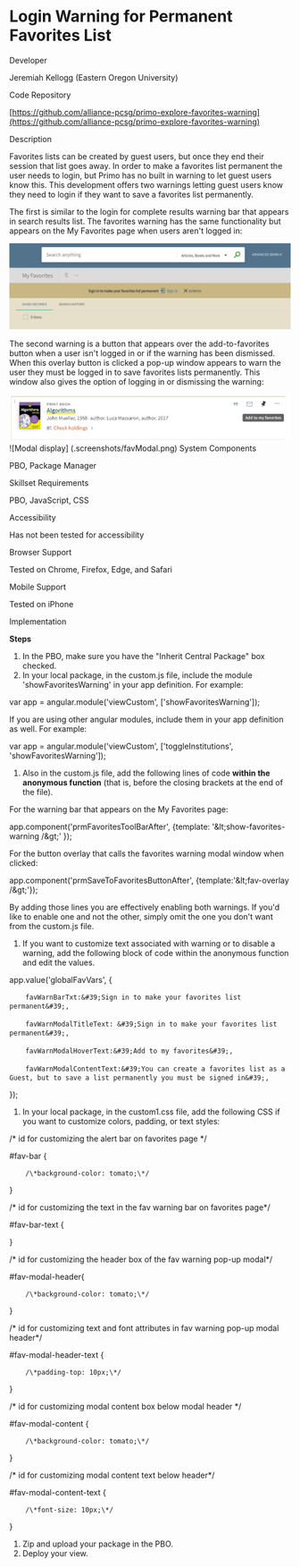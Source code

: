 #
# Login Warning for Permanent Favorites List

Developer

Jeremiah Kellogg (Eastern Oregon University)

Code Repository

[https://github.com/alliance-pcsg/primo-explore-favorites-warning](https://github.com/alliance-pcsg/primo-explore-favorites-warning)

Description

Favorites lists can be created by guest users, but once they end their session that list goes away.  In order to make a favorites list permanent the user needs to login, but Primo has no built in warning to let guest users know this.  This development offers two warnings letting guest users know they need to login if they want to save a favorites list permanently.

The first is similar to the login for complete results warning bar that appears in search results list.  The favorites warning has the same functionality but appears on the My Favorites page when users aren&#39;t logged in:

![warning bar](./screenshots/FavBar.png)

The second warning is a button that appears over the add-to-favorites button when a user isn&#39;t logged in or if the warning has been dismissed.  When this overlay button is clicked a pop-up window appears to warn the user they must be logged in to save favorites lists permanently.  This window also gives the option of logging in or dismissing the warning:

![Brief record pin icon](./screenshots/pinHover.png)
![Modal display] (.screenshots/favModal.png)
System Components

PBO, Package Manager

Skillset Requirements

PBO, JavaScript, CSS

Accessibility

Has not been tested for accessibility

Browser Support

Tested on Chrome, Firefox, Edge, and Safari

Mobile Support

Tested on iPhone

Implementation

**Steps**

1. In the PBO, make sure you have the &quot;Inherit Central Package&quot; box checked.
2. In your local package, in the custom.js file, include the module &#39;showFavoritesWarning&#39; in your app definition. For example:

var app = angular.module(&#39;viewCustom&#39;, [&#39;showFavoritesWarning&#39;]);

If you are using other angular modules, include them in your app definition as well. For example:

var app = angular.module(&#39;viewCustom&#39;, [&#39;toggleInstitutions&#39;, &#39;showFavoritesWarning&#39;]);

1. Also in the custom.js file, add the following lines of code **within the anonymous function** (that is, before the closing brackets at the end of the file).

For the warning bar that appears on the My Favorites page:

app.component(&#39;prmFavoritesToolBarAfter&#39;, {template: &#39;\&lt;show-favorites-warning /\&gt;&#39; });

For the button overlay that calls the favorites warning modal window when clicked:

app.component(&#39;prmSaveToFavoritesButtonAfter&#39;, {template:&#39;\&lt;fav-overlay /\&gt;&#39;});

By adding those lines you are effectively enabling both warnings.  If you&#39;d like to enable one and not the other, simply omit the one you don&#39;t want from the custom.js file.

1. If you want to customize text associated with warning or to disable a warning, add the following block of code within the anonymous function and edit the values.

app.value(&#39;globalFavVars&#39;, {

        favWarnBarTxt:&#39;Sign in to make your favorites list permanent&#39;,

        favWarnModalTitleText: &#39;Sign in to make your favorites list permanent&#39;,

        favWarnModalHoverText:&#39;Add to my favorites&#39;,

        favWarnModalContentText:&#39;You can create a favorites list as a Guest, but to save a list permanently you must be signed in&#39;,

});

1. In your local package, in the custom1.css file, add the following CSS if you want to customize colors, padding, or text styles:

/\* id for customizing the alert bar on favorites page \*/

#fav-bar {

        /\*background-color: tomato;\*/

}

/\* id for customizing the text in the fav warning bar on favorites page\*/

#fav-bar-text {

}

/\* id for customizing the header box of the fav warning pop-up modal\*/

#fav-modal-header{

        /\*background-color: tomato;\*/

}

/\* id for customizing text and font attributes in fav warning pop-up modal header\*/

#fav-modal-header-text {

        /\*padding-top: 10px;\*/

}

/\* id for customizing modal content box below modal header \*/

#fav-modal-content {

        /\*background-color: tomato;\*/

}

/\* id for customizing modal content text below header\*/

#fav-modal-content-text {

        /\*font-size: 10px;\*/

}

1. Zip and upload your package in the PBO.
2. Deploy your view.
